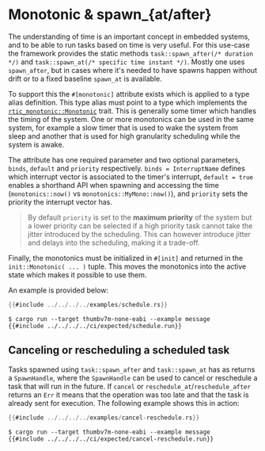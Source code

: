 # Monotonic & spawn_{at/after}

The understanding of time is an important concept in embedded systems, and to be able to run tasks
based on time is very useful. For this use-case the framework provides the static methods
`task::spawn_after(/* duration */)` and `task::spawn_at(/* specific time instant */)`.
Mostly one uses `spawn_after`, but in cases where it's needed to have spawns happen without drift or
to a fixed baseline `spawn_at` is available.

To support this the `#[monotonic]` attribute exists which is applied to a type alias definition.
This type alias must point to a type which implements the [`rtic_monotonic::Monotonic`] trait.
This is generally some timer which handles the timing of the system. One or more monotonics can be
used in the same system, for example a slow timer that is used to wake the system from sleep and another
that is used for high granularity scheduling while the system is awake.

[`rtic_monotonic::Monotonic`]: https://docs.rs/rtic-monotonic

The attribute has one required parameter and two optional parameters, `binds`, `default` and
`priority` respectively. `binds = InterruptName` defines which interrupt vector is associated to
the timer's interrupt, `default = true` enables a shorthand API when spawning and accessing the
time (`monotonics::now()` vs `monotonics::MyMono::now()`), and `priority` sets the priority the
interrupt vector has.

> By default `priority` is set to the **maximum priority** of the system but a lower priority
> can be selected if a high priority task cannot take the jitter introduced by the scheduling.
> This can however introduce jitter and delays into the scheduling, making it a trade-off.

Finally, the monotonics must be initialized in `#[init]` and returned in the `init::Monotonic( ... )` tuple.
This moves the monotonics into the active state which makes it possible to use them.

An example is provided below:

``` rust
{{#include ../../../../examples/schedule.rs}}
```

``` console
$ cargo run --target thumbv7m-none-eabi --example message
{{#include ../../../../ci/expected/schedule.run}}
```

## Canceling or rescheduling a scheduled task

Tasks spawned using `task::spawn_after` and `task::spawn_at` has as returns a `SpawnHandle`,
where the `SpawnHandle` can be used to cancel or reschedule a task that will run in the future.
If `cancel` or `reschedule_at`/`reschedule_after` returns an `Err` it means that the operation was
too late and that the task is already sent for execution. The following example shows this in action:

``` rust
{{#include ../../../../examples/cancel-reschedule.rs}}
```

``` console
$ cargo run --target thumbv7m-none-eabi --example message
{{#include ../../../../ci/expected/cancel-reschedule.run}}
```
